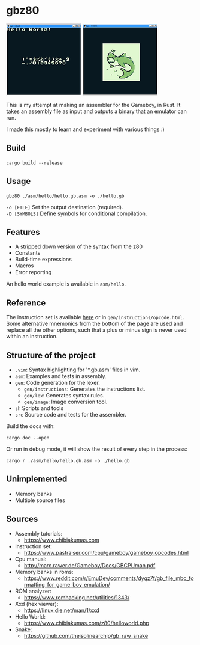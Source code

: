 # gbz80

![hello](/doc/hello.png) ![shork](/doc/shork.png)

This is my attempt at making an assembler for the Gameboy, in Rust.
It takes an assembly file as input and outputs a binary that an emulator can run.  
  
I made this mostly to learn and experiment with various things :)

## Build

```
cargo build --release
```

## Usage

```
gbz80 ./asm/hello/hello.gb.asm -o ./hello.gb
```
`-o [FILE]` Set the output destination (required).  
`-D [SYMBOLS]` Define symbols for conditional compilation.

## Features

- A stripped down version of the syntax from the z80
- Constants
- Build-time expressions
- Macros
- Error reporting

An hello world example is available in `asm/hello`.

## Reference

The instruction set is available [here](https://www.pastraiser.com/cpu/gameboy/gameboy_opcodes.html) or in `gen/instructions/opcode.html`.  
Some alternative mnemonics from the bottom of the page are used and replace all the other options, such that a plus or minus sign is never used within an instruction.

## Structure of the project

- `.vim`: Syntax highlighting for '*.gb.asm' files in vim.
- `asm`: Examples and tests in assembly.
- `gen`: Code generation for the lexer.
  - `gen/instructions`: Generates the instructions list.
  - `gen/lex`: Generates syntax rules.
  - `gen/image`: Image conversion tool.
- `sh`    Scripts and tools
- `src`   Source code and tests for the assembler.

Build the docs with:
```
cargo doc --open
```
Or run in debug mode, it will show the result of every step in the process:
```
cargo r ./asm/hello/hello.gb.asm -o ./hello.gb
```

## Unimplemented

- Memory banks
- Multiple source files

## Sources

- Assembly tutorials:   
    - https://www.chibiakumas.com   
- Instruction set:  
    - https://www.pastraiser.com/cpu/gameboy/gameboy_opcodes.html  
- Cpu manual:  
    - http://marc.rawer.de/Gameboy/Docs/GBCPUman.pdf  
- Memory banks in roms:  
    - https://www.reddit.com/r/EmuDev/comments/dyqz7f/gb_file_mbc_formatting_for_game_boy_emulation/
- ROM analyzer:
    - https://www.romhacking.net/utilities/1343/
- Xxd (hex viewer):
    - https://linux.die.net/man/1/xxd
- Hello World:
    - https://www.chibiakumas.com/z80/helloworld.php
- Snake:
    - https://github.com/theisolinearchip/gb_raw_snake
